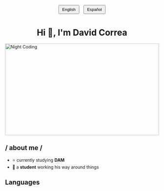 <!DOCTYPE html>
<html lang="en">
<head>
    <meta charset="UTF-8">
    <title>David Correa's README</title>
    <style>
        .content { display: none; }
        .active { display: block; }
        button { margin: 5px; padding: 5px 10px; cursor: pointer; }
    </style>
</head>
<body>

<!-- Botones de selección de idioma -->
<div align="center">
    <button onclick="setLanguage('en')">English</button>
    <button onclick="setLanguage('es')">Español</button>
</div>

<!-- Contenido en inglés -->
<div id="content-en" class="content active">
    <h1 align="center">Hi 👋, I'm David Correa</h1>
    <img alt="Night Coding" src="https://media2.giphy.com/media/v1.Y2lkPTc5MGI3NjExczVqM3F6cGNpeWg3ZGEyZWVjNnAwNTV0eTA3MGJpc3JiaXg0cHB6aiZlcD12MV9pbnRlcm5hbF9naWZfYnlfaWQmY3Q9Zw/6rOhtOcGJapBECjMkb/giphy.gif" width=100% height="300px" align="center"/>
    <h2>/ about me /</h2>
    <ul>
        <li>⭐ currently studying <strong>DAM</strong></li>
        <li>👾 a <strong>student</strong> working his way around things</li>
    </ul>
    <h2>Languages</h2>
    <!-- Logos de tecnologías en inglés -->
    <!-- ... (mantén las imágenes y los enlaces como estaban) ... -->
</div>

<!-- Contenido en español -->
<div id="content-es" class="content">
    <h1 align="center">Hola 👋, soy David Correa</h1>
    <img alt="Night Coding" src="https://media2.giphy.com/media/v1.Y2lkPTc5MGI3NjExczVqM3F6cGNpeWg3ZGEyZWVjNnAwNTV0eTA3MGJpc3JiaXg0cHB6aiZlcD12MV9pbnRlcm5hbF9naWZfYnlfaWQmY3Q9Zw/6rOhtOcGJapBECjMkb/giphy.gif" width=100% height="300px" align="center"/>
    <h2>/ sobre mí /</h2>
    <ul>
        <li>⭐ Actualmente estudiando <strong>DAM</strong></li>
        <li>👾 Un <strong>estudiante</strong> abriéndose camino</li>
    </ul>
    <h2>Lenguajes</h2>
    <!-- Logos de tecnologías en español -->
    <!-- ... (mantén las imágenes y los enlaces como estaban) ... -->
</div>

<script>
    function setLanguage(language) {
        // Oculta ambos idiomas
        document.getElementById("content-en").classList.remove("active");
        document.getElementById("content-es").classList.remove("active");
        
        // Muestra el idioma seleccionado
        if (language === "en") {
            document.getElementById("content-en").classList.add("active");
        } else if (language === "es") {
            document.getElementById("content-es").classList.add("active");
        }
    }
</script>

</body>
</html>
